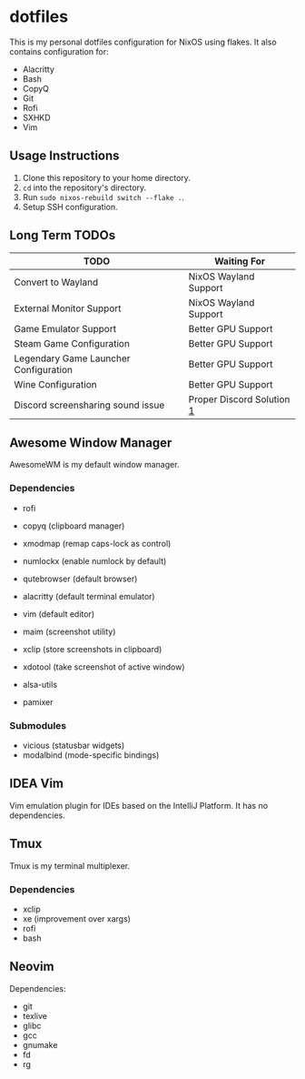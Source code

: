# dotfiles

This is my personal dotfiles configuration for NixOS using flakes. It also
contains configuration for:

+ Alacritty
+ Bash
+ CopyQ
+ Git
+ Rofi
+ SXHKD
+ Vim

## Usage Instructions

1. Clone this repository to your home directory.
2. `cd` into the repository's directory.
3. Run `sudo nixos-rebuild switch --flake .`.
4. Setup SSH configuration.

## Long Term TODOs

| TODO                                  | Waiting For                 |
|---------------------------------------|-----------------------------|
| Convert to Wayland                    | NixOS Wayland Support       |
| External Monitor Support              | NixOS Wayland Support       |
| Game Emulator Support                 | Better GPU Support          |
| Steam Game Configuration              | Better GPU Support          |
| Legendary Game Launcher Configuration | Better GPU Support          |
| Wine Configuration                    | Better GPU Support          |
| Discord screensharing sound issue     | Proper Discord Solution [1] |

## Awesome Window Manager

AwesomeWM is my default window manager.

### Dependencies

+ rofi
+ copyq (clipboard manager)
+ xmodmap (remap caps-lock as control)
+ numlockx (enable numlock by default)
+ qutebrowser (default browser)
+ alacritty (default terminal emulator)
+ vim (default editor)
+ maim (screenshot utility)
+ xclip (store screenshots in clipboard)
+ xdotool (take screenshot of active window)

+ alsa-utils
+ pamixer

### Submodules

+ vicious (statusbar widgets)
+ modalbind (mode-specific bindings)

## IDEA Vim

Vim emulation plugin for IDEs based on the IntelliJ Platform.
It has no dependencies.

## Tmux

Tmux is my terminal multiplexer.

### Dependencies

+ xclip
+ xe (improvement over xargs)
+ rofi
+ bash

## Neovim

Dependencies:

+ git
+ texlive
+ glibc
+ gcc
+ gnumake
+ fd
+ rg

[1]: https://support.discord.com/hc/en-us/community/posts/360050971374-Linux-Screen-Share-Sound-Support
